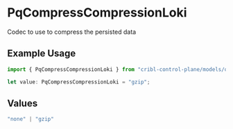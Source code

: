 # PqCompressCompressionLoki

Codec to use to compress the persisted data

## Example Usage

```typescript
import { PqCompressCompressionLoki } from "cribl-control-plane/models/operations";

let value: PqCompressCompressionLoki = "gzip";
```

## Values

```typescript
"none" | "gzip"
```